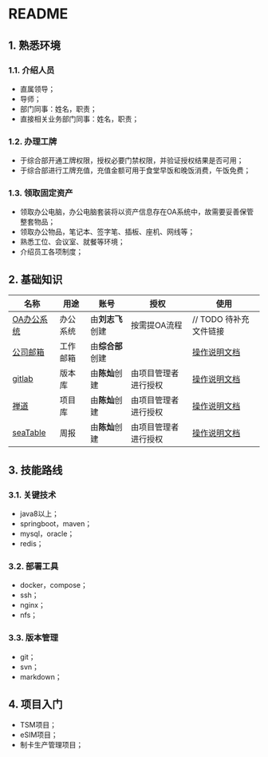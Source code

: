 # README

## 1. 熟悉环境

### 1.1. 介绍人员

- 直属领导；
- 导师；
- 部门同事：姓名，职责；
- 直接相关业务部门同事：姓名，职责；

### 1.2. 办理工牌

- 于综合部开通工牌权限，授权必要门禁权限，并验证授权结果是否可用；
- 于综合部进行工牌充值，充值金额可用于食堂早饭和晚饭消费，午饭免费；

### 1.3. 领取固定资产

- 领取办公电脑，办公电脑套装将以资产信息存在OA系统中，故需要妥善保管整套物品；
- 领取办公物品，笔记本、签字笔、插板、座机、网线等；
- 熟悉工位、会议室、就餐等环境；
- 介绍员工各项制度；

## 2. 基础知识

| 名称                                   | 用途     | 账号             | 授权                 | 使用                                                                                                                         |
| -------------------------------------- | -------- | ---------------- | -------------------- | ---------------------------------------------------------------------------------------------------------------------------- |
| [OA办公系统](http://oa100.bhz.com.cn/) | 办公系统 | 由**刘志飞**创建 | 按需提OA流程         | // TODO 待补充文件链接                                                                                                       |
| [公司邮箱](http://mail.bhz.com.cn/)    | 工作邮箱 | 由**综合部**创建 |                      | [操作说明文档](http://mail.bhz.com.cn/images/35%E4%BC%81%E4%B8%9A%E9%82%AE%E5%B1%80%E5%B8%AE%E5%8A%A9%E6%89%8B%E5%86%8C.pdf) |
| [gitlab](http://10.1.14.6:5080/)       | 版本库   | 由**陈灿**创建   | 由项目管理者进行授权 | [操作说明文档](http://10.1.14.6:5080/help)                                                                                   |
| [禅道](http://10.1.14.13:14000/)       | 项目库   | 由**陈灿**创建   | 由项目管理者进行授权 | [操作说明文档](http://10.1.14.13:14000/#app=help)                                                                            |
| [seaTable](http://192.168.10.51:8090/) | 周报     | 由**陈灿**创建   | 由项目管理者进行授权 | [操作说明文档](https://docs.seatable.cn/published/seatable-user-manual/home.md)                                              |

## 3. 技能路线

### 3.1. 关键技术

- java8以上；
- springboot，maven；
- mysql，oracle；
- redis；

### 3.2. 部署工具

- docker，compose；
- ssh；
- nginx；
- nfs；

### 3.3. 版本管理

- git；
- svn；
- markdown；

## 4. 项目入门

- TSM项目；
- eSIM项目；
- 制卡生产管理项目；
